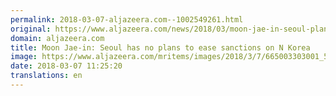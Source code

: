 ```yaml
---
permalink: 2018-03-07-aljazeera.com--1002549261.html
original: https://www.aljazeera.com/news/2018/03/moon-jae-in-seoul-plans-ease-sanctions-korea-180307104834442.html
domain: aljazeera.com
title: Moon Jae-in: Seoul has no plans to ease sanctions on N Korea
image: https://www.aljazeera.com/mritems/images/2018/3/7/665003303001_5746720472001_5746648187001-th.jpg
date: 2018-03-07 11:25:20
translations: en
---
```


